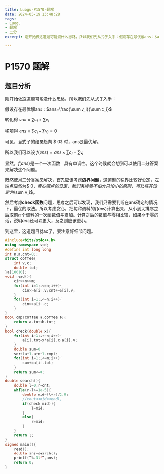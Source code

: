 ```yaml
---
title: Luogu-P1570-题解
date: 2024-05-19 13:48:28
tags: 
- Luogu
- 题解
- 二分
excerpt: 刚开始做这道题可能没什么思路，所以我们先从式子入手：假设存在最优解ans：$ans=\frac{\sum v_i}{\sum c_i}$转化得 $ans\times\sum c_i=\sum v_i$移项得 $ans\times \sum c_i-\sum v_i=0$可见，当式子的结果趋向 $ 0$ 时，ans是最优解。所以我们可以设 $f(ans)=ans\times\sum c_i-\sum v_i$

---
```

# P1570 题解

## 题目分析

刚开始做这道题可能没什么思路，所以我们先从式子入手：

假设存在最优解ans：$ans=\frac{\sum v_i}{\sum c_i}$

转化得 $ans\times\sum c_i=\sum v_i$

移项得 $ans\times \sum c_i-\sum v_i=0$

可见，当式子的结果趋向 $ 0$ 时，ans是最优解。

所以我们可以设 $f(ans)=ans\times\sum c_i-\sum v_i$

显然，$f(ans)$是一个一次函数，具有单调性。这个时候就会想到可以使用二分答案来解决这个问题。

既然使用二分答案来解决，首先应该考虑**边界问题**，这道题的边界比较好设定，左端点显然为$ 0$，而右端点的设定，我们秉持着不怕大只怕小的原则，可以将其设定为$\sum v_i$。

然后考虑**check函数**问题，思考之后可以发现，我们只需要判断在ans确定的情况下，最优的取法。所以考虑贪心，把每种调料的$f(ans)$计算出来，从小到大排序之后取前$m$个调料的一次函数值并累加。计算之后的数值与零相比较，如果小于零的话，说明$ans$还可以更大，反之则应该更小。

到这里，这道题目就ac了，要注意好细节问题。

```cpp
#include<bits/stdc++.h>
using namespace std;
#define int long long 
int n,m,cnt=0;;
struct coffee{
    int v,c;
    double tot;
}a[10010];
void read(){
    cin>>n>>m;
    for(int i=1;i<=n;i++){
        cin>>a[i].v;cnt+=a[i].v;
    }
    for(int i=1;i<=n;i++){
        cin>>a[i].c;
    }
}
bool cmp(coffee a,coffee b){
    return a.tot<b.tot;
}
bool check(double x){
    for(int i=1;i<=n;i++){
        a[i].tot=x*a[i].c-a[i].v;
    }
    double sum=0;
    sort(a+1,a+n+1,cmp);
    for(int i=1;i<=m;i++){
        sum+=a[i].tot;
    }
    return sum<=0;
}
double search(){
    double l=0,r=cnt;
    while(r-l>=1e-5){
        double mid=(l+r)/2.0;
        //cout<<mid<<endl;
        if(check(mid)){
            l=mid;
        }
        else{
            r=mid;
        }
    }
    return l;
}
signed main(){
    read();
    double ans=search();
    printf(“%.3lf”,ans);
    return 0;
}
```
